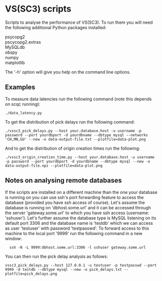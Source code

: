 # VS(SC3) scripts

Scripts to analyse the performance of VS(SC3). To run them you will need the following
additional Python packages installed:

psycopg2  
pscycopg2.extras  
MySQLdb  
obspy  
numpy  
matplotlib  

The '-h' option will give you help on the command line options.

## Examples

To measure data latencies run the following command (note this depends on scqc running):

    ./data_latency.py

To get the distribution of pick delays run the following command:

    ./vssc3_pick_delays.py --host your.database.host -u username -p password --port yourdbport -d yourdbname --dbtype mysql --networks 'CH,MN,GU' --new -o data-output-file.txt --plotfile=data-plot.png

And to get the distribution of origin creation times run the following:

    ./vssc3_origin_creation_time.py --host your.database.host -u username -p password --port yourdbport -d yourdbname --dbtype mysql --new -o data-output-file.npz --plotfile=data-plot.png

## Notes on analysing remote databases
If the scripts are installed on a different machine than the one your database is
running on you can use ssh's port forwarding feature to access the database
(provided you have ssh access of course). Let's assume the database is running
on 'dbhost.some.url' and it can be accessed through the server 'gateway.some.url'
to which you have ssh access (username: 'sshuser'). Let's further assume the
database type is MySQL listening on its default port 3306 and the database name is 'testdb' which we can access as user 'testuser' with password 'testpasswd'. To forward access to
this machine to the local port '9999' run the following command in a new window:

      ssh -N -L 9999:dbhost.some.url:3306 -l sshuser gateway.some.url

You can then run the pick delay analysis as follows:

    vssc3_pick_delays.py --host 127.0.0.1 -u testuser -p testpasswd --port 9999 -d testdb --dbtype mysql --new -o pick_delays.txt --plotfile=pick_delays.png
